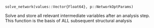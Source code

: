 ```
solve_network(values::Vector{Float64}, p::NetworkOptParams)
```

Solve and store all relevant intermediate variables after an analysis step. This function is the basis of ALL subsequent structural analysis
